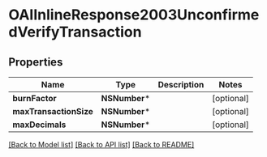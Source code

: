 # OAIInlineResponse2003UnconfirmedVerifyTransaction

## Properties
Name | Type | Description | Notes
------------ | ------------- | ------------- | -------------
**burnFactor** | **NSNumber*** |  | [optional] 
**maxTransactionSize** | **NSNumber*** |  | [optional] 
**maxDecimals** | **NSNumber*** |  | [optional] 

[[Back to Model list]](../README.md#documentation-for-models) [[Back to API list]](../README.md#documentation-for-api-endpoints) [[Back to README]](../README.md)


